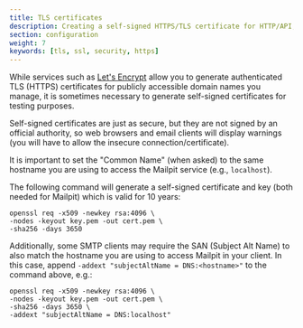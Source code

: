 ```yaml
---
title: TLS certificates
description: Creating a self-signed HTTPS/TLS certificate for HTTP/API, SMTP, and POP3
section: configuration
weight: 7
keywords: [tls, ssl, security, https]
---
```


While services such as [Let's Encrypt](https://letsencrypt.org/) allow you to generate authenticated TLS (HTTPS) certificates for publicly accessible domain names you manage, it is sometimes necessary to generate self-signed certificates for testing purposes.

Self-signed certificates are just as secure, but they are not signed by an official authority, so web browsers and email clients will display warnings (you will have to allow the insecure connection/certificate).

It is important to set the "Common Name" (when asked) to the same hostname you are using to access the Mailpit service (e.g., `localhost`).

The following command will generate a self-signed certificate and key (both needed for Mailpit) which is valid for 10 years:

```shell
openssl req -x509 -newkey rsa:4096 \
-nodes -keyout key.pem -out cert.pem \
-sha256 -days 3650
```

Additionally, some SMTP clients may require the SAN (Subject Alt Name) to also match the hostname you are using to access Mailpit in your client. In this case, append `-addext "subjectAltName = DNS:<hostname>"` to the command above, e.g.:

```shell
openssl req -x509 -newkey rsa:4096 \
-nodes -keyout key.pem -out cert.pem \
-sha256 -days 3650 \
-addext "subjectAltName = DNS:localhost"
```
